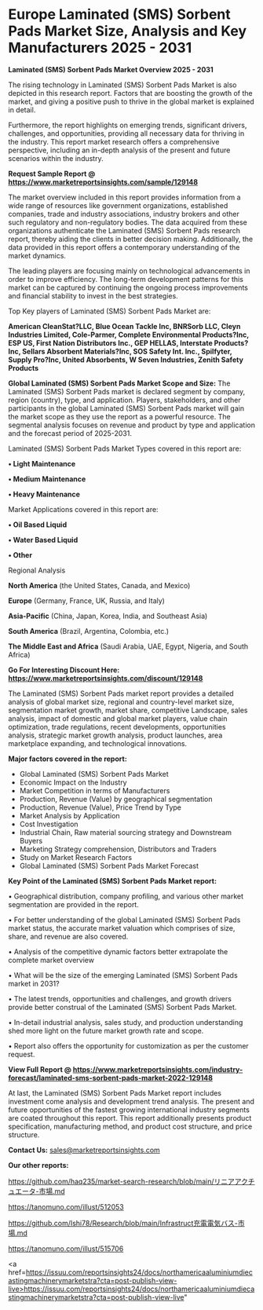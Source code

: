 # Europe Laminated (SMS) Sorbent Pads Market Size, Analysis and Key Manufacturers 2025 - 2031

<Strong> Laminated (SMS) Sorbent Pads Market Overview 2025 - 2031</strong>

The rising technology in Laminated (SMS) Sorbent Pads Market is also depicted in this research report. Factors that are boosting the growth of the market, and giving a positive push to thrive in the global market is explained in detail.

Furthermore, the report highlights on emerging trends, significant drivers, challenges, and opportunities, providing all necessary data for thriving in the industry. This report market research offers a comprehensive perspective, including an in-depth analysis of the present and future scenarios within the industry.

<strong>Request Sample Report @ <a href=https://www.marketreportsinsights.com/sample/129148>https://www.marketreportsinsights.com/sample/129148</a></strong>

The market overview included in this report provides information from a wide range of resources like government organizations, established companies, trade and industry associations, industry brokers and other such regulatory and non-regulatory bodies. The data acquired from these organizations authenticate the Laminated (SMS) Sorbent Pads research report, thereby aiding the clients in better decision making. Additionally, the data provided in this report offers a contemporary understanding of the market dynamics.

The leading players are focusing mainly on technological advancements in order to improve efficiency. The long-term development patterns for this market can be captured by continuing the ongoing process improvements and financial stability to invest in the best strategies.

Top Key players of Laminated (SMS) Sorbent Pads Market are:

<strong>American CleanStat?LLC, Blue Ocean Tackle Inc, BNRSorb LLC, Cleyn Industries Limited, Cole-Parmer, Complete Environmental Products?Inc, ESP US, First Nation Distributors Inc., GEP HELLAS, Interstate Products?Inc, Sellars Absorbent Materials?Inc, SOS Safety Int. Inc., Spilfyter, Supply Pro?Inc, United Absorbents, W Seven Industries, Zenith Safety Products</strong>

<strong><b>Global Laminated (SMS) Sorbent Pads Market Scope and Size:</b></strong>
The Laminated (SMS) Sorbent Pads market is declared segment by company, region (country), type, and application. Players, stakeholders, and other participants in the global Laminated (SMS) Sorbent Pads market will gain the market scope as they use the report as a powerful resource. The segmental analysis focuses on revenue and product by type and application and the forecast period of 2025-2031.

Laminated (SMS) Sorbent Pads Market Types covered in this report are:

<strong>• Light Maintenance

• Medium Maintenance

• Heavy Maintenance</strong>

Market Applications covered in this report are:

<strong>• Oil Based Liquid

• Water Based Liquid

• Other</strong> 

Regional Analysis

<strong>North America</strong> (the United States, Canada, and Mexico)

<strong>Europe</strong> (Germany, France, UK, Russia, and Italy)

<strong>Asia-Pacific</strong> (China, Japan, Korea, India, and Southeast Asia)

<strong>South America</strong> (Brazil, Argentina, Colombia, etc.)

<strong>The Middle East and Africa</strong> (Saudi Arabia, UAE, Egypt, Nigeria, and South Africa)

<strong>Go For Interesting Discount Here: <a href=https://www.marketreportsinsights.com/discount/129148>https://www.marketreportsinsights.com/discount/129148</a></strong>

The Laminated (SMS) Sorbent Pads market report provides a detailed analysis of global market size, regional and country-level market size, segmentation market growth, market share, competitive Landscape, sales analysis, impact of domestic and global market players, value chain optimization, trade regulations, recent developments, opportunities analysis, strategic market growth analysis, product launches, area marketplace expanding, and technological innovations.

<strong><b>Major factors covered in the report:</b></strong>
<ul>
  <li>Global Laminated (SMS) Sorbent Pads Market </li>
  <li>Economic Impact on the Industry</li>
  <li>Market Competition in terms of Manufacturers</li>
  <li>Production, Revenue (Value) by geographical segmentation</li>
  <li>Production, Revenue (Value), Price Trend by Type</li>
  <li>Market Analysis by Application</li>
  <li>Cost Investigation</li>
  <li>Industrial Chain, Raw material sourcing strategy and Downstream Buyers</li>
  <li>Marketing Strategy comprehension, Distributors and Traders</li>
  <li>Study on Market Research Factors</li>
  <li>Global Laminated (SMS) Sorbent Pads Market Forecast</li>
</ul>

<strong><b>Key Point of the Laminated (SMS) Sorbent Pads Market report:</b></strong>

• Geographical distribution, company profiling, and various other market segmentation are provided in the report.

• For better understanding of the global Laminated (SMS) Sorbent Pads market status, the accurate market valuation which comprises of size, share, and revenue are also covered.

• Analysis of the competitive dynamic factors better extrapolate the complete market overview

• What will be the size of the emerging Laminated (SMS) Sorbent Pads market in 2031?

• The latest trends, opportunities and challenges, and growth drivers provide better construal of the Laminated (SMS) Sorbent Pads Market.

• In-detail industrial analysis, sales study, and production understanding shed more light on the future market growth rate and scope.

• Report also offers the opportunity for customization as per the customer request.

<strong><b>View Full Report @ <a href=https://www.marketreportsinsights.com/industry-forecast/laminated-sms-sorbent-pads-market-2022-129148>https://www.marketreportsinsights.com/industry-forecast/laminated-sms-sorbent-pads-market-2022-129148</a></b></strong>


At last, the Laminated (SMS) Sorbent Pads Market report includes investment come analysis and development trend analysis. The present and future opportunities of the fastest growing international industry segments are coated throughout this report. This report additionally presents product specification, manufacturing method, and product cost structure, and price structure.

<strong>Contact Us:</strong>
sales@marketreportsinsights.com

<strong>Our other reports:</strong>

<a href=https://github.com/haq235/market-search-research/blob/main/リニアアクチュエータ-市場.md>https://github.com/haq235/market-search-research/blob/main/リニアアクチュエータ-市場.md</a>

<a href=https://tanomuno.com/illust/512053>https://tanomuno.com/illust/512053</a>

<a href=https://github.com/Ishi78/Research/blob/main/Infrastruct充電電気バス-市場.md>https://github.com/Ishi78/Research/blob/main/Infrastruct充電電気バス-市場.md</a>

<a href=https://tanomuno.com/illust/515706>https://tanomuno.com/illust/515706</a>

<a href=https://issuu.com/reportsinsights24/docs/northamericaaluminiumdiecastingmachinerymarketstra?cta=post-publish-view-live>https://issuu.com/reportsinsights24/docs/northamericaaluminiumdiecastingmachinerymarketstra?cta=post-publish-view-live</a>"
